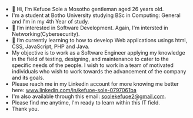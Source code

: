 - 👋 Hi, I’m Kefuoe Sole a Mosotho gentleman aged 26 years old.
- I'm a student at Botho University studying BSc in Computing: General and I'm in my 4th Year of study.
- 👀 I’m interested in Software Development. Again, I'm intersted in Networking(Cybersecurity).
- 🌱 I’m currently learning to how to develop Web applications usings html, CSS, JavaScript, PHP and Java.
- My objective is to work as a Software Engineer applying my knowledge in the field of testing, designing, and maintenance to cater to the specific needs of the people. I wish to work in a team of motivated individuals who wish to work towards the advancement of the company and its goals.
- Please reach me in my Linkedin account for more knowing me better here: www.linkedin.com/in/kefuoe-sole-0797061ba 
- I'm also available through this email: soolekefuoe2@gmail.com.
- Please find me anytime, I'm ready to learn within this IT field.
- Thank you.
<!---
1923k/1923k is a ✨ special ✨ repository because its `README.md` (this file) appears on your GitHub profile.
You can click the Preview link to take a look at your changes.
--->
